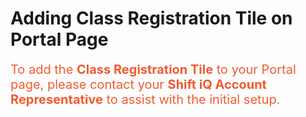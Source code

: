 # Adding Class Registration Tile on Portal Page

<span style="font-size: 20px; color:#f15b32">To add the **Class Registration Tile** to your Portal page, please contact your **Shift iQ Account Representative** to assist with the initial setup.</span>
